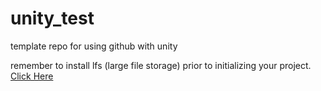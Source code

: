# unity_test

template repo for using github with unity

remember to install lfs (large file storage) prior to initializing your project. [Click Here]([url](https://docs.github.com/en/repositories/working-with-files/managing-large-files/installing-git-large-file-storage))

